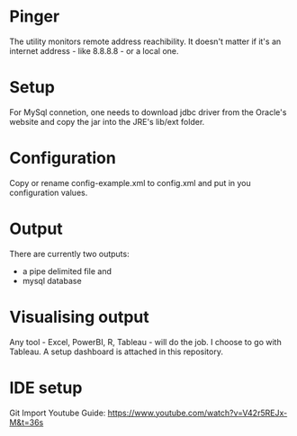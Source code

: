 # Pinger
The utility monitors remote address reachibility. It doesn't matter if it's an internet address - like 8.8.8.8 - or a local one.

# Setup
For MySql connetion, one needs to download jdbc driver from the Oracle's website and copy the jar into the JRE's lib/ext folder.

# Configuration
Copy or rename config-example.xml to config.xml and put in you configuration values.

# Output
There are currently two outputs:
- a pipe delimited file and
- mysql database

# Visualising output
Any tool - Excel, PowerBI, R, Tableau - will do the job. I choose to go with Tableau. A setup dashboard is attached in this repository.

# IDE setup
Git Import Youtube Guide: https://www.youtube.com/watch?v=V42r5REJx-M&t=36s
